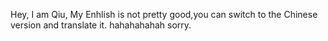 Hey, I am Qiu, My Enhlish is not pretty good,you can switch to the Chinese version and translate it. hahahahahah sorry.

